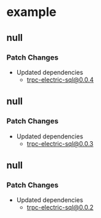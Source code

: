 # example

## null

### Patch Changes

- Updated dependencies
  - trpc-electric-sql@0.0.4

## null

### Patch Changes

- Updated dependencies
  - trpc-electric-sql@0.0.3

## null

### Patch Changes

- Updated dependencies
  - trpc-electric-sql@0.0.2
